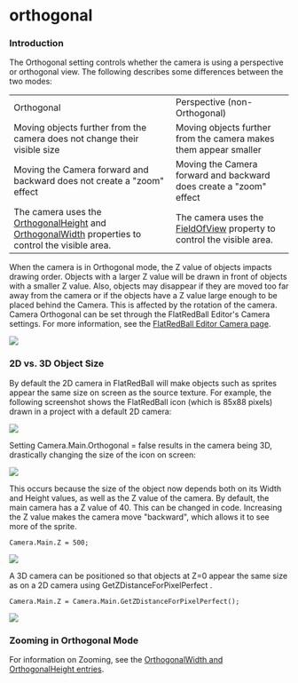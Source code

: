 # orthogonal

### Introduction

The Orthogonal setting controls whether the camera is using a perspective or orthogonal view. The following describes some differences between the two modes:

|                                                                                                                                                                |                                                                                                      |
| -------------------------------------------------------------------------------------------------------------------------------------------------------------- | ---------------------------------------------------------------------------------------------------- |
| Orthogonal                                                                                                                                                     | Perspective (non-Orthogonal)                                                                         |
| Moving objects further from the camera does not change their visible size                                                                                      | Moving objects further from the camera makes them appear smaller                                     |
| Moving the Camera forward and backward does not create a "zoom" effect                                                                                         | Moving the Camera forward and backward does create a "zoom" effect                                   |
| The camera uses the [OrthogonalHeight](../../../frb/docs/index.php) and [OrthogonalWidth](../../../frb/docs/index.php) properties to control the visible area. | The camera uses the [FieldOfView](../../../frb/docs/index.php) property to control the visible area. |

When the camera is in Orthogonal mode, the Z value of objects impacts drawing order. Objects with a larger Z value will be drawn in front of objects with a smaller Z value. Also, objects may disappear if they are moved too far away from the camera or if the objects have a Z value large enough to be placed behind the Camera. This is affected by the rotation of the camera. Camera Orthogonal can be set through the FlatRedBall Editor's Camera settings. For more information, see the [FlatRedBall Editor Camera page](../../../documentation/tools/glue-reference/camera.md).

![](../../../media/2021-12-img\_61ad4e82c644a.png)

### 2D vs. 3D Object Size

By default the 2D camera in FlatRedBall will make objects such as sprites appear the same size on screen as the source texture. For example, the following screenshot shows the FlatRedBall icon (which is 85x88 pixels) drawn in a project with a default 2D camera:

![](../../../media/2017-02-img\_589b4ba326296.png)

Setting Camera.Main.Orthogonal = false results in the camera being 3D, drastically changing the size of the icon on screen:

![](../../../media/2017-02-img\_589b4bdab0c65.png)

This occurs because the size of the object now depends both on its Width and Height values, as well as the Z value of the camera. By default, the main camera has a Z value of 40. This can be changed in code. Increasing the Z value makes the camera move "backward", which allows it to see more of the sprite.

```lang:c#
Camera.Main.Z = 500;
```

![](../../../media/2017-02-img\_589b4c37477c4.png)

A 3D camera can be positioned so that objects at Z=0 appear the same size as on a 2D camera using GetZDistanceForPixelPerfect .

```lang:c#
Camera.Main.Z = Camera.Main.GetZDistanceForPixelPerfect();
```

![](../../../media/2017-02-img\_589b4cb559766.png)

&#x20;

###

### Zooming in Orthogonal Mode

For information on Zooming, see the [OrthogonalWidth and OrthogonalHeight entries](../../../frb/docs/index.php).
